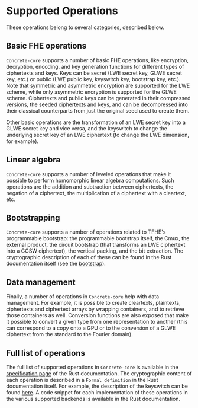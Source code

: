 # Supported Operations

These operations belong to several categories, described below.

## Basic FHE operations

`Concrete-core` supports a number of basic FHE operations, like encryption, decryption, encoding, and key generation functions for different types of ciphertexts and keys. Keys can be secret (LWE secret key, GLWE secret key, etc.) or public (LWE public key, keyswitch key, bootstrap key, etc.). Note that symmetric and asymmetric encryption are supported for the LWE scheme, while only asymmetric encryption is supported for the GLWE scheme. Ciphertexts and public keys can be generated in their compressed versions, the seeded ciphertexts and keys, and can be decompressed into their classical counterparts from just the original seed used to create them.

Other basic operations are the transformation of an LWE secret key into a GLWE secret key and vice versa, and the keyswitch to change the underlying secret key of an LWE ciphertext (to change the LWE dimension, for example).

## Linear algebra

`Concrete-core` supports a number of leveled operations that make it possible to perform homomorphic linear algebra computations. Such operations are the addition and subtraction between ciphertexts, the negation of a ciphertext, the multiplication of a ciphertext with a cleartext, etc.

## Bootstrapping

`Concrete-core` supports a number of operations related to TFHE's programmable bootstrap: the programmable bootstrap itself, the Cmux, the external product, the circuit bootstrap (that transforms an LWE ciphertext into a GGSW ciphertext), the vertical packing, and the bit extraction. The cryptographic description of each of these can be found in the Rust documentation itself (see the [bootstrap](https://docs.rs/concrete-core/1.0.0/concrete\_core/specification/engines/trait.LweCiphertextDiscardingBootstrapEngine.html#formal-definition)).

## Data management

Finally, a number of operations in `Concrete-core` help with data management. For example, it is possible to create cleartexts, plaintexts, ciphertexts and ciphertext arrays by wrapping containers, and to retrieve those containers as well. Conversion functions are also exposed that make it possible to convert a given type from one representation to another (this can correspond to a copy onto a GPU or to the conversion of a GLWE ciphertext from the standard to the Fourier domain).

## Full list of operations

The full list of supported operations in `Concrete-core` is available in the [specification page](https://docs.rs/concrete-core/1.0.0/concrete\_core/specification/engines/index.html#traits) of the Rust documentation. The cryptographic content of each operation is described in a `Formal definition` in the Rust documentation itself. For example, the description of the keyswitch can be found [here](https://docs.rs/concrete-core/1.0.0/concrete\_core/specification/engines/trait.LweCiphertextDiscardingKeyswitchEngine.html#formal-definition). A code snippet for each implementation of these operations in the various supported backends is available in the Rust documentation.
